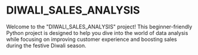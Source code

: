 # DIWALI_SALES_ANALYSIS
Welcome to the "DIWALI_SALES_ANALYSIS" project! This beginner-friendly Python project is designed to help you dive into the world of data analysis while focusing on improving customer experience and boosting sales during the festive Diwali season.
